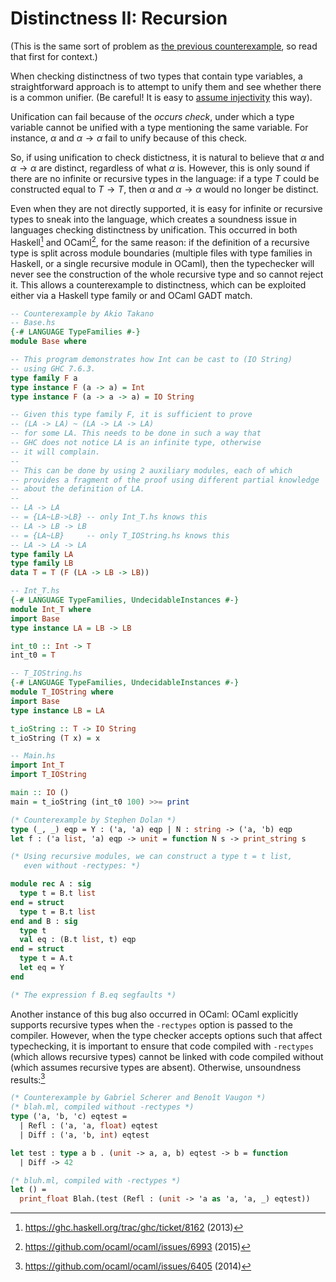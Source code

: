 # Distinctness II: Recursion

(This is the same sort of problem as [the previous
counterexample](distinctness-injectivity.md), so read that first for
context.)

When checking distinctness of two types that contain type variables, a
straightforward approach is to attempt to unify them and see whether
there is a common unifier. (Be careful! It is easy to [assume
injectivity](distinctness-injectivity.md) this way).

Unification can fail because of the _occurs check_, under which a type
variable cannot be unified with a type mentioning the same
variable. For instance, $α$ and $α → α$ fail to unify because of this
check.

So, if using unification to check distictness, it is natural to
believe that $α$ and $α → α$ are distinct, regardless of what $α$ is.
However, this is only sound if there are no infinite or recursive
types in the language: if a type $T$ could be constructed equal to $T
→ T$, then $α$ and $α → α$ would no longer be distinct.

Even when they are not directly supported, it is easy for infinite or
recursive types to sneak into the language, which creates a soundness
issue in languages checking distinctness by unification. This occurred
in both Haskell[^haskell] and OCaml[^ocaml1], for the same reason: if the definition of a
recursive type is split across module boundaries (multiple files with
type families in Haskell, or a single recursive module in OCaml), then
the typechecker will never see the construction of the whole recursive
type and so cannot reject it. This allows a counterexample to
distinctness, which can be exploited either via a Haskell type family
or and OCaml GADT match.
```haskell
-- Counterexample by Akio Takano
-- Base.hs
{-# LANGUAGE TypeFamilies #-}
module Base where

-- This program demonstrates how Int can be cast to (IO String)
-- using GHC 7.6.3.
type family F a
type instance F (a -> a) = Int
type instance F (a -> a -> a) = IO String

-- Given this type family F, it is sufficient to prove
-- (LA -> LA) ~ (LA -> LA -> LA)
-- for some LA. This needs to be done in such a way that
-- GHC does not notice LA is an infinite type, otherwise
-- it will complain.
--
-- This can be done by using 2 auxiliary modules, each of which
-- provides a fragment of the proof using different partial knowledge
-- about the definition of LA.
--
-- LA -> LA
-- = {LA~LB->LB} -- only Int_T.hs knows this
-- LA -> LB -> LB
-- = {LA~LB}     -- only T_IOString.hs knows this
-- LA -> LA -> LA
type family LA
type family LB
data T = T (F (LA -> LB -> LB))

-- Int_T.hs
{-# LANGUAGE TypeFamilies, UndecidableInstances #-}
module Int_T where
import Base
type instance LA = LB -> LB

int_t0 :: Int -> T
int_t0 = T

-- T_IOString.hs
{-# LANGUAGE TypeFamilies, UndecidableInstances #-}
module T_IOString where
import Base
type instance LB = LA

t_ioString :: T -> IO String
t_ioString (T x) = x

-- Main.hs
import Int_T
import T_IOString

main :: IO ()
main = t_ioString (int_t0 100) >>= print
```
```ocaml
(* Counterexample by Stephen Dolan *)
type (_, _) eqp = Y : ('a, 'a) eqp | N : string -> ('a, 'b) eqp
let f : ('a list, 'a) eqp -> unit = function N s -> print_string s

(* Using recursive modules, we can construct a type t = t list,
   even without -rectypes: *)

module rec A : sig
  type t = B.t list
end = struct
  type t = B.t list
end and B : sig
  type t
  val eq : (B.t list, t) eqp
end = struct
  type t = A.t
  let eq = Y
end

(* The expression f B.eq segfaults *)
```

Another instance of this bug also occurred in OCaml: OCaml
explicitly supports recursive types when the `-rectypes` option is
passed to the compiler. However, when the type checker accepts options
such that affect typechecking, it is important to ensure that code
compiled with `-rectypes` (which allows recursive types) cannot be
linked with code compiled without (which assumes recursive types are
absent). Otherwise, unsoundness results:[^ocaml2]

```ocaml
(* Counterexample by Gabriel Scherer and Benoît Vaugon *)
(* blah.ml, compiled without -rectypes *)
type ('a, 'b, 'c) eqtest =
  | Refl : ('a, 'a, float) eqtest
  | Diff : ('a, 'b, int) eqtest

let test : type a b . (unit -> a, a, b) eqtest -> b = function
  | Diff -> 42

(* bluh.ml, compiled with -rectypes *)
let () =
  print_float Blah.(test (Refl : (unit -> 'a as 'a, 'a, _) eqtest))
```

[^haskell]: <https://ghc.haskell.org/trac/ghc/ticket/8162> (2013)

[^ocaml1]: <https://github.com/ocaml/ocaml/issues/6993> (2015)

[^ocaml2]: <https://github.com/ocaml/ocaml/issues/6405> (2014)

<!-- FIXME:
 two points not well made:
  distinction between "not provably equal" and "provably distinct"
    negation-as-failure doesn't cut it under abstraction!
  linking with different type options is bad in general, not just here
-->